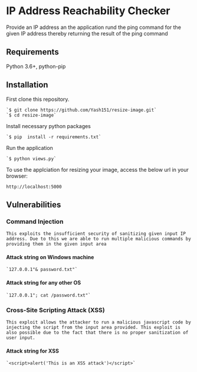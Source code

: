 # IP Address Reachability Checker
Provide an IP address an the application rund the ping command for the given IP address thereby returning the result of the ping command

## Requirements 

Python 3.6+, python-pip

## Installation

First clone this repository.

    `$ git clone https://github.com/Yash151/resize-image.git`
    `$ cd resize-image`

Install necessary python packages

    `$ pip  install -r requirements.txt`

Run the application

    `$ python views.py`

To use the applciation for resizing your image, access the below url in your browser:

    http://localhost:5000

## Vulnerabilities

### Command Injection

    This exploits the insufficient security of sanitizing given input IP address. Due to this we are able to run multiple malicious commands by providing them in the given input area

#### Attack string on Windows machine

    `127.0.0.1"& password.txt"`

#### Attack string for any other OS

    `127.0.0.1"; cat /password.txt"`

### Cross-Site Scripting Attack (XSS)

    This exploit allows the attacker to run a malicious javascript code by injecting the script from the input area provided. This exploit is also possible due to the fact that there is no proper sanitization of user input.

#### Attack string for XSS

    `<script>alert('This is an XSS attack')</script>`


